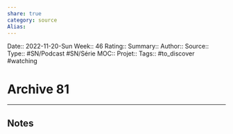 ```yaml
---
share: true 
category: source
Alias:
---
```

Date:: 2022-11-20-Sun
Week:: 46
Rating::
Summary:: 
Author::
Source:: 
Type:: #SN/Podcast #SN/Série 
MOC::
Projet:: 
Tags:: #to_discover #watching 

# Archive 81


***

## Notes

